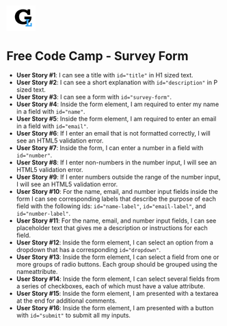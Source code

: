 ![Mi Logo](https://github.com/gabolopez90/gabolopez90.github.io/blob/master/img/GL.ico)

# Free Code Camp - Survey Form

- **User Story #1**: I can see a title with ```id="title"``` in H1 sized text.
- **User Story #2**: I can see a short explanation with ```id="description"``` in P sized text.
- **User Story #3**: I can see a form with ```id="survey-form"```.
- **User Story #4**: Inside the form element, I am required to enter my name in a field with ```id="name"```.
- **User Story #5**: Inside the form element, I am required to enter an email in a field with ```id="email"```.
- **User Story #6**: If I enter an email that is not formatted correctly, I will see an HTML5 validation error.
- **User Story #7**: Inside the form, I can enter a number in a field with ```id="number"```.
- **User Story #8**: If I enter non-numbers in the number input, I will see an HTML5 validation error.
- **User Story #9**: If I enter numbers outside the range of the number input, I will see an HTML5 validation error.
- **User Story #10**: For the name, email, and number input fields inside the form I can see corresponding labels that describe the purpose of each field with the following ids: ```id="name-label"```, ```id="email-label"```, and ```id="number-label"```.
- **User Story #11**: For the name, email, and number input fields, I can see placeholder text that gives me a description or instructions for each field.
- **User Story #12**: Inside the form element, I can select an option from a dropdown that has a corresponding ```id="dropdown"```.
- **User Story #13**: Inside the form element, I can select a field from one or more groups of radio buttons. Each group should be grouped using the nameattribute.
- **User Story #14**: Inside the form element, I can select several fields from a series of checkboxes, each of which must have a value attribute.
- **User Story #15**: Inside the form element, I am presented with a textarea at the end for additional comments.
- **User Story #16**: Inside the form element, I am presented with a button with ```id="submit"``` to submit all my inputs.
